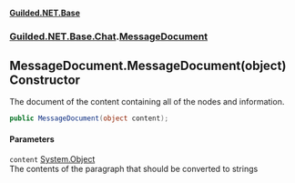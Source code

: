 
#### [Guilded.NET.Base](Guilded_NET_Base 'Guilded_NET_Base')
### [Guilded.NET.Base.Chat](Guilded_NET_Base#Guilded_NET_Base_Chat 'Guilded.NET.Base.Chat').[MessageDocument](MessageDocument 'Guilded.NET.Base.Chat.MessageDocument')
## MessageDocument.MessageDocument(object) Constructor
The document of the content containing all of the nodes and information.  
```csharp
public MessageDocument(object content);
```

#### Parameters
<a name='Guilded_NET_Base_Chat_MessageDocument_MessageDocument(object)_content'></a>
`content` [System.Object](https://docs.microsoft.com/en-us/dotnet/api/System.Object 'System.Object')  
The contents of the paragraph that should be converted to strings
  
